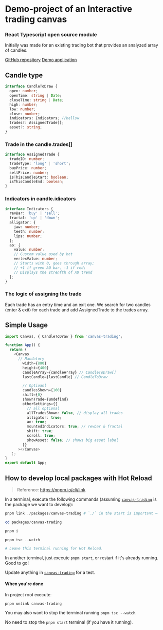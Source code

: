 ﻿# Demo-project of an Interactive trading canvas

### React Typescript open source module

Initially was made for an existing trading bot that provides an analyzed array of candles.

[GitHub repository](https://github.com/makskornakov/canvas-trading-demo)
[Demo application](https://makskornakov.github.io/canvas-trading-demo/)

## Candle type

```typescript
interface CandleToDraw {
  open: number;
  openTime: string | Date;
  closeTime: string | Date;
  high: number;
  low: number;
  close: number;
  indicators: Indicators; //bellow
  trades?: AssignedTrade[];
  asset?: string;
}
```

### Trade in the candle.trades[]

```typescript
interface AssignedTrade {
  tradeID: number;
  tradeType: 'long' | 'short';
  buyPrice: number;
  sellPrice: number;
  isThisCandleStart: boolean;
  isThisCandleEnd: boolean;
}
```

### Indicators in candle.idicators

```typescript
interface Indicators {
  revBar: 'buy' | 'sell';
  fractal: 'up' | 'down';
  alligator: {
    jaw: number;
    teeth: number;
    lips: number;
  };
  ao: {
    value: number;
    // Custom value used by bot
    vertexValue: number;
    // Starts with 0, goes through array;
    // +1 if green AO bar, -1 if red;
    // Displays the strenfth of AO trend
  };
}
```

### The logic of assigning the trade

Each trade has an entry time and an exit one. We search for two candles (enter & exit) for each trade and add AssignedTrade to the trades array.

## Simple Usage

```typescript
import Canvas, { CandleToDraw } from 'canvas-trading';

function App() {
  return (
    <Canvas
      // Mandatory
        width={800}
        height={400}
        candleArray={candleArray} // CandleToDraw[]
        lastCandle={lastCandle} // CandleToDraw

        // Optioanl
        candlesShown={160}
        shift={0}
        shownTrade={undefind}
        otherSettings={{
          // all optional
          allTradesShown: false, // display all trades
          alligator: true;
          ao: true;
          mountedIndicators: true; // revbar & fractal
          shift: true;
          scroll: true;
          showAsset: false; // shows big asset label
        }}
      ></Canvas>
   );
}
export default App;
```

## How to develop local packages with Hot Reload

> Reference: https://pnpm.io/cli/link

In a terminal, execute the following commands (assuming [`canvas-trading`][canvas-trading] is the package we want to develop):

```ps1
pnpm link ./packages/canvas-trading # `./` in the start is important — this is how `pnpm link` knows that it is a relative path.

cd packages/canvas-trading

pnpm i

pnpm tsc --watch

# Leave this terminal running for Hot Reload.
```

In another terminal, just execute `pnpm start`, or restart if it's already running. Good to go!

Update anything in [`canvas-trading`][canvas-trading] for a test.

#### When you're done

In project root execute:

```ps1
pnpm unlink canvas-trading
```

You may also want to stop the terminal running `pnpm tsc --watch`.

No need to stop the `pnpm start` terminal (if you have it running).

[canvas-trading]: ./packages/canvas-trading/
